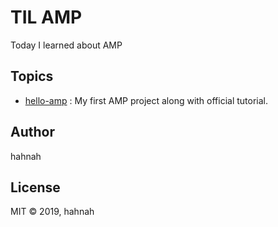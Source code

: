 # TIL AMP

Today I learned about AMP

## Topics

+ [hello-amp](https://github.com/hahnah/til-amp/tree/master/hello-amp) : My first AMP project along with official tutorial.

## Author

hahnah

## License

MIT &copy; 2019, hahnah